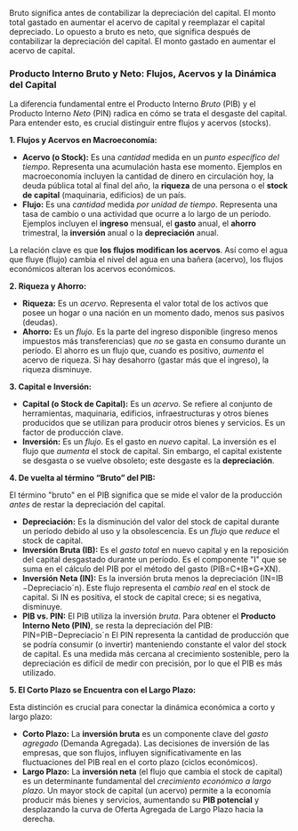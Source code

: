 Bruto significa antes de contabilizar la depreciación del capital. El monto total gastado en aumentar el acervo de capital y reemplazar el capital depreciado. Lo opuesto a bruto es neto, que significa después de contabilizar la depreciación del capital. El monto gastado en aumentar el acervo de capital.

### Producto Interno Bruto y Neto: Flujos, Acervos y la Dinámica del Capital

La diferencia fundamental entre el Producto Interno _Bruto_ (PIB) y el Producto Interno _Neto_ (PIN) radica en cómo se trata el desgaste del capital. Para entender esto, es crucial distinguir entre flujos y acervos (stocks).

**1. Flujos y Acervos en Macroeconomía:**

- **Acervo (o Stock):** Es una _cantidad_ medida en un _punto específico del tiempo_. Representa una acumulación hasta ese momento. Ejemplos en macroeconomía incluyen la cantidad de dinero en circulación hoy, la deuda pública total al final del año, la **riqueza** de una persona o el **stock de capital** (maquinaria, edificios) de un país.
- **Flujo:** Es una _cantidad_ medida _por unidad de tiempo_. Representa una tasa de cambio o una actividad que ocurre a lo largo de un período. Ejemplos incluyen el **ingreso** mensual, el **gasto** anual, el **ahorro** trimestral, la **inversión** anual o la **depreciación** anual.

La relación clave es que **los flujos modifican los acervos**. Así como el agua que fluye (flujo) cambia el nivel del agua en una bañera (acervo), los flujos económicos alteran los acervos económicos.

**2. Riqueza y Ahorro:**

- **Riqueza:** Es un _acervo_. Representa el valor total de los activos que posee un hogar o una nación en un momento dado, menos sus pasivos (deudas).
- **Ahorro:** Es un _flujo_. Es la parte del ingreso disponible (ingreso menos impuestos más transferencias) que _no_ se gasta en consumo durante un período. El ahorro es un flujo que, cuando es positivo, _aumenta_ el acervo de riqueza. Si hay desahorro (gastar más que el ingreso), la riqueza disminuye.

**3. Capital e Inversión:**

- **Capital (o Stock de Capital):** Es un _acervo_. Se refiere al conjunto de herramientas, maquinaria, edificios, infraestructuras y otros bienes producidos que se utilizan para producir otros bienes y servicios. Es un factor de producción clave.
- **Inversión:** Es un _flujo_. Es el gasto en _nuevo_ capital. La inversión es el flujo que _aumenta_ el stock de capital. Sin embargo, el capital existente se desgasta o se vuelve obsoleto; este desgaste es la **depreciación**.

**4. De vuelta al término “Bruto” del PIB:**

El término "bruto" en el PIB significa que se mide el valor de la producción _antes_ de restar la depreciación del capital.

- **Depreciación:** Es la disminución del valor del stock de capital durante un período debido al uso y la obsolescencia. Es un _flujo_ que _reduce_ el stock de capital.
- **Inversión Bruta (IB​):** Es el _gasto total_ en nuevo capital y en la reposición del capital desgastado durante un período. Es el componente "I" que se suma en el cálculo del PIB por el método del gasto (PIB=C+IB​+G+XN).
- **Inversión Neta (IN​):** Es la inversión bruta menos la depreciación (IN​=IB​−Depreciacioˊn). Este flujo representa el _cambio real_ en el stock de capital. Si IN​ es positiva, el stock de capital crece; si es negativa, disminuye.
- **PIB vs. PIN:** El PIB utiliza la inversión _bruta_. Para obtener el **Producto Interno Neto (PIN)**, se resta la depreciación del PIB: PIN=PIB−Depreciacioˊn El PIN representa la cantidad de producción que se podría consumir (o invertir) manteniendo constante el valor del stock de capital. Es una medida más cercana al crecimiento sostenible, pero la depreciación es difícil de medir con precisión, por lo que el PIB es más utilizado.

**5. El Corto Plazo se Encuentra con el Largo Plazo:**

Esta distinción es crucial para conectar la dinámica económica a corto y largo plazo:

- **Corto Plazo:** La **inversión bruta** es un componente clave del _gasto agregado_ (Demanda Agregada). Las decisiones de inversión de las empresas, que son flujos, influyen significativamente en las fluctuaciones del PIB real en el corto plazo (ciclos económicos).
- **Largo Plazo:** La **inversión neta** (el flujo que cambia el stock de capital) es un determinante fundamental del _crecimiento económico a largo plazo_. Un mayor stock de capital (un acervo) permite a la economía producir más bienes y servicios, aumentando su **PIB potencial** y desplazando la curva de Oferta Agregada de Largo Plazo hacia la derecha.